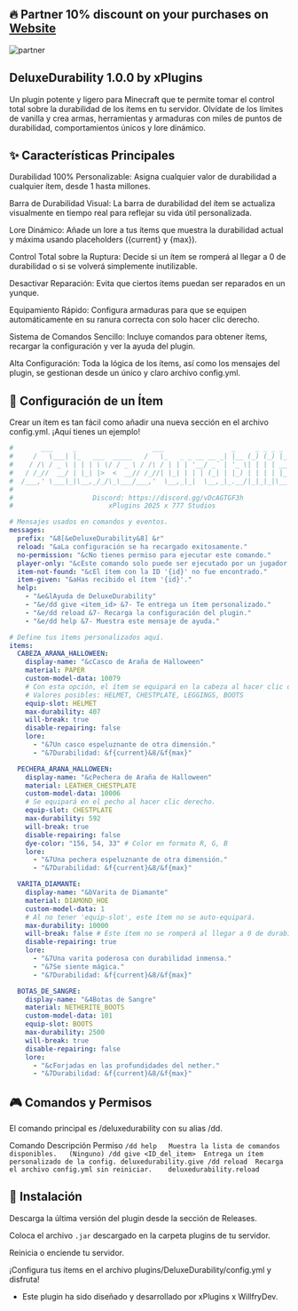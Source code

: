 ## 🔥 Partner 10% discount on your purchases on [Website](https://cprot.net/)
![partner](https://cdn.modrinth.com/data/cached_images/b93aa3ea2ac405d138954f35aa09c4177dd7880b.jpeg)
## DeluxeDurability 1.0.0 by xPlugins

Un plugin potente y ligero para Minecraft que te permite tomar el control total sobre la durabilidad de los ítems en tu servidor. Olvídate de los límites de vanilla y crea armas, herramientas y armaduras con miles de puntos de durabilidad, comportamientos únicos y lore dinámico.

## ✨ Características Principales
Durabilidad 100% Personalizable: Asigna cualquier valor de durabilidad a cualquier ítem, desde 1 hasta millones.

Barra de Durabilidad Visual: La barra de durabilidad del ítem se actualiza visualmente en tiempo real para reflejar su vida útil personalizada.

Lore Dinámico: Añade un lore a tus ítems que muestra la durabilidad actual y máxima usando placeholders ({current} y {max}).

Control Total sobre la Ruptura: Decide si un ítem se romperá al llegar a 0 de durabilidad o si se volverá simplemente inutilizable.

Desactivar Reparación: Evita que ciertos ítems puedan ser reparados en un yunque.

Equipamiento Rápido: Configura armaduras para que se equipen automáticamente en su ranura correcta con solo hacer clic derecho.

Sistema de Comandos Sencillo: Incluye comandos para obtener ítems, recargar la configuración y ver la ayuda del plugin.

Alta Configuración: Toda la lógica de los ítems, así como los mensajes del plugin, se gestionan desde un único y claro archivo config.yml.

## 🔧 Configuración de un Ítem
Crear un ítem es tan fácil como añadir una nueva sección en el archivo config.yml. ¡Aquí tienes un ejemplo!
```yaml
#       ___     _                   ___                 _     _ _ _ _
#     /   \___| |_   ___  _____   /   \_   _ _ __ __ _| |__ (_) (_) |_ _   _
#    / /\ / _ \ | | | \ \/ / _ \ / /\ / | | | '__/ _` | '_ \| | | | __| | | |   PLugin by
#   / /_//  __/ | |_| |>  <  __// /_//| |_| | | | (_| | |_) | | | | |_| |_| |  xPlugins for
#  /___,' \___|_|\__,_/_/\_\___/___,'  \__,_|_|  \__,_|_.__/|_|_|_|\__|\__, |  Vertix Network
#                                                                      |___/
#                    Discord: https://discord.gg/vDcAGTGF3h
#                        xPlugins 2025 x 777 Studios

# Mensajes usados en comandos y eventos.
messages:
  prefix: "&8[&eDeluxeDurability&8] &r"
  reload: "&aLa configuración se ha recargado exitosamente."
  no-permission: "&cNo tienes permiso para ejecutar este comando."
  player-only: "&cEste comando solo puede ser ejecutado por un jugador."
  item-not-found: "&cEl ítem con la ID '{id}' no fue encontrado."
  item-given: "&aHas recibido el ítem '{id}'."
  help:
    - "&e&lAyuda de DeluxeDurability"
    - "&e/dd give <item_id> &7- Te entrega un ítem personalizado."
    - "&e/dd reload &7- Recarga la configuración del plugin."
    - "&e/dd help &7- Muestra este mensaje de ayuda."

# Define tus ítems personalizados aquí.
items:
  CABEZA_ARANA_HALLOWEEN:
    display-name: "&cCasco de Araña de Halloween"
    material: PAPER
    custom-model-data: 10079
    # Con esta opción, el ítem se equipará en la cabeza al hacer clic derecho.
    # Valores posibles: HELMET, CHESTPLATE, LEGGINGS, BOOTS
    equip-slot: HELMET
    max-durability: 407
    will-break: true
    disable-repairing: false
    lore:
      - "&7Un casco espeluznante de otra dimensión."
      - "&7Durabilidad: &f{current}&8/&f{max}"

  PECHERA_ARANA_HALLOWEEN:
    display-name: "&cPechera de Araña de Halloween"
    material: LEATHER_CHESTPLATE
    custom-model-data: 10006
    # Se equipará en el pecho al hacer clic derecho.
    equip-slot: CHESTPLATE
    max-durability: 592
    will-break: true
    disable-repairing: false
    dye-color: "156, 54, 33" # Color en formato R, G, B
    lore:
      - "&7Una pechera espeluznante de otra dimensión."
      - "&7Durabilidad: &f{current}&8/&f{max}"

  VARITA_DIAMANTE:
    display-name: "&bVarita de Diamante"
    material: DIAMOND_HOE
    custom-model-data: 1
    # Al no tener 'equip-slot', este ítem no se auto-equipará.
    max-durability: 10000
    will-break: false # Este ítem no se romperá al llegar a 0 de durabilidad.
    disable-repairing: true
    lore:
      - "&7Una varita poderosa con durabilidad inmensa."
      - "&7Se siente mágica."
      - "&7Durabilidad: &f{current}&8/&f{max}"

  BOTAS_DE_SANGRE:
    display-name: "&4Botas de Sangre"
    material: NETHERITE_BOOTS
    custom-model-data: 101
    equip-slot: BOOTS
    max-durability: 2500
    will-break: true
    disable-repairing: false
    lore:
      - "&cForjadas en las profundidades del nether."
      - "&7Durabilidad: &f{current}&8/&f{max}"

```

## 🎮 Comandos y Permisos
El comando principal es /deluxedurability con su alias /dd.

Comando	Descripción	Permiso
`/dd help	Muestra la lista de comandos disponibles.	(Ninguno)
/dd give <ID_del_item>	Entrega un ítem personalizado de la config.	deluxedurability.give
/dd reload	Recarga el archivo config.yml sin reiniciar.	deluxedurability.reload`

## 🚀 Instalación
Descarga la última versión del plugin desde la sección de Releases.

Coloca el archivo `.jar` descargado en la carpeta plugins de tu servidor.

Reinicia o enciende tu servidor.

¡Configura tus ítems en el archivo plugins/DeluxeDurability/config.yml y disfruta!

- Este plugin ha sido diseñado y desarrollado por xPlugins x WillfryDev.
